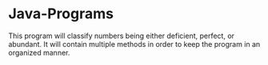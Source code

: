 # Java-Programs
This program will classify numbers being either deficient, perfect, 
or abundant. It will contain multiple methods in order to keep the 
program in an organized manner.

